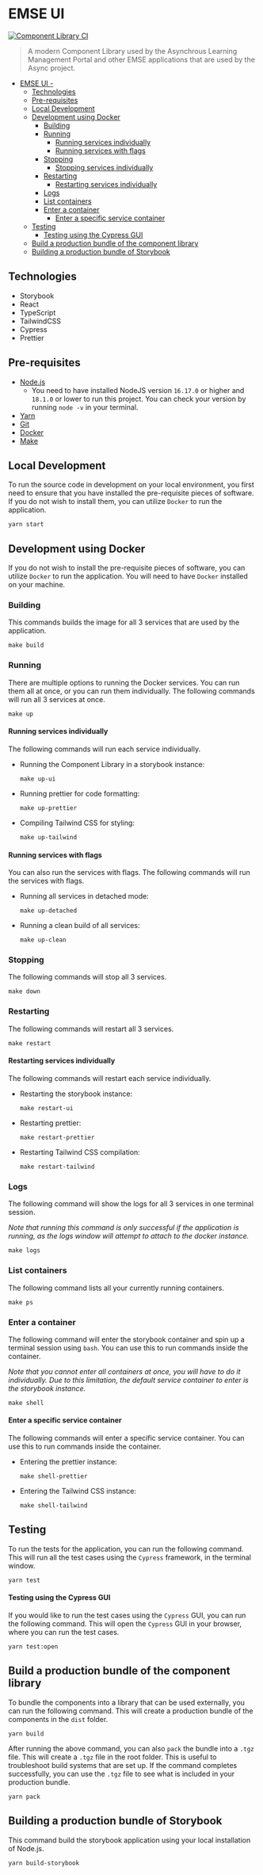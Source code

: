 # EMSE UI
[![Component Library CI](https://github.com/odu-emse/emse-UI/actions/workflows/main.yml/badge.svg)](https://github.com/odu-emse/emse-UI/actions/workflows/main.yml)
> A modern Component Library used by the Asynchrous Learning Management Portal and other EMSE applications that are used by the Async project.  

<!-- TOC -->
* [EMSE UI -](#emse-ui--)
  * [Technologies](#technologies)
  * [Pre-requisites](#pre-requisites)
  * [Local Development](#local-development)
  * [Development using Docker](#development-using-docker)
    * [Building](#building)
    * [Running](#running)
      * [Running services individually](#running-services-individually)
      * [Running services with flags](#running-services-with-flags)
    * [Stopping](#stopping)
      * [Stopping services individually](#stopping-services-individually)
    * [Restarting](#restarting)
      * [Restarting services individually](#restarting-services-individually)
    * [Logs](#logs)
    * [List containers](#list-containers)
    * [Enter a container](#enter-a-container)
      * [Enter a specific service container](#enter-a-specific-service-container)
  * [Testing](#testing)
      * [Testing using the Cypress GUI](#testing-using-the-cypress-gui)
  * [Build a production bundle of the component library](#build-a-production-bundle-of-the-component-library)
  * [Building a production bundle of Storybook](#building-a-production-bundle-of-storybook)
<!-- TOC -->

## Technologies
- Storybook
- React
- TypeScript
- TailwindCSS
- Cypress
- Prettier

## Pre-requisites
- [Node.js](https://nodejs.org/en/)
    - You need to have installed NodeJS version `16.17.0` or higher and `18.1.0` or lower to run this project. You can check your version by running `node -v` in your terminal.
- [Yarn](https://classic.yarnpkg.com/en/docs/install)
- [Git](https://git-scm.com/downloads)
- [Docker](https://www.docker.com/products/docker-desktop)
- [Make](https://www.gnu.org/software/make/)

## Local Development
To run the source code in development on your local environment, you first need to ensure that you have installed the pre-requisite pieces of software. If you do not wish to install them, you can utilize `Docker` to run the application.
```console
yarn start
```

## Development using Docker
If you do not wish to install the pre-requisite pieces of software, you can utilize `Docker` to run the application. You will need to have `Docker` installed on your machine.

### Building
This commands builds the image for all 3 services that are used by the application.
```console
make build
```

### Running
There are multiple options to running the Docker services. You can run them all at once, or you can run them individually. The following commands will run all 3 services at once.
```console
make up
```

#### Running services individually
The following commands will run each service individually.
- Running the Component Library in a storybook instance:
  ```console
  make up-ui
  ```

- Running prettier for code formatting:
  ```console
  make up-prettier
  ```

- Compiling Tailwind CSS for styling:
  ```console
  make up-tailwind
  ```

#### Running services with flags
You can also run the services with flags. The following commands will run the services with flags.

- Running all services in detached mode:
  ```console
  make up-detached
  ```

- Running a clean build of all services:
  ```console
  make up-clean
  ```

### Stopping
The following commands will stop all 3 services.
```console
make down
```

### Restarting
The following commands will restart all 3 services.
```console
make restart
```

#### Restarting services individually
The following commands will restart each service individually.
- Restarting the storybook instance:
  ```console
  make restart-ui
  ```
- Restarting prettier:
  ```console
  make restart-prettier
  ```
  
- Restarting Tailwind CSS compilation:
  ```console
  make restart-tailwind
  ```

### Logs
The following command will show the logs for all 3 services in one terminal session. 

_Note that running this command is only successful if the application is running, as the logs window will attempt to attach to the docker instance._
```console
make logs
```

### List containers
The following command lists all your currently running containers.
```console
make ps
```

### Enter a container
The following command will enter the storybook container and spin up a terminal session using `bash`. You can use this to run commands inside the container. 

_Note that you cannot enter all containers at once, you will have to do it individually. Due to this limitation, the default service container to enter is the storybook instance._
```console
make shell
```

#### Enter a specific service container
The following commands will enter a specific service container. You can use this to run commands inside the container.

- Entering the prettier instance:
  ```console
  make shell-prettier
  ```

- Entering the Tailwind CSS instance:
  ```console
  make shell-tailwind
  ```  

## Testing
To run the tests for the application, you can run the following command. This will run all the test cases using the `Cypress` framework, in the terminal window.
```console
yarn test
```
#### Testing using the Cypress GUI
If you would like to run the test cases using the `Cypress` GUI, you can run the following command. This will open the `Cypress` GUI in your browser, where you can run the test cases.
```console
yarn test:open
```

## Build a production bundle of the component library
To bundle the components into a library that can be used externally, you can run the following command. This will create a production bundle of the components in the `dist` folder.
```console
yarn build
```

After running the above command, you can also `pack` the bundle into a `.tgz` file. This will create a `.tgz` file in the root folder. This is useful to troubleshoot build systems that are set up. If the command completes successfully, you can use the `.tgz` file to see what is included in your production bundle.
```console
yarn pack
```

## Building a production bundle of Storybook
This command build the storybook application using your local installation of Node.js.
```console
yarn build-storybook
```